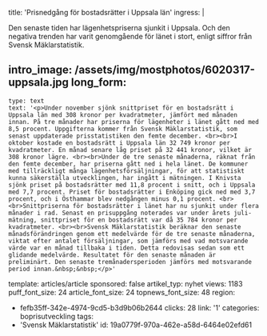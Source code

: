 title: 'Prisnedgång för bostadsrätter i Uppsala län'
ingress: |
  <p>Den senaste tiden har lägenhetspriserna sjunkit i Uppsala. Och den negativa trenden har varit genomgående för länet i stort, enligt siffror från Svensk Mäklarstatistik.
  </p>
  
intro_image: /assets/img/mostphotos/6020317-uppsala.jpg
long_form:
  -
    type: text
    text: '<p>Under november sjönk snittpriset för en bostadsrätt i Uppsala län med 308 kronor per kvadratmeter, jämfört med månaden innan. På tre månader har priserna för lägenheter i länet gått ned med 8,5 procent. Uppgifterna kommer från Svensk Mäklarstatistik, som senast uppdaterade prisstatistiken den femte december. <br><br>I oktober kostade en bostadsrätt i Uppsala län 32 749 kronor per kvadratmeter. En månad senare låg priset på 32 441 kronor, vilket är 308 kronor lägre. <br><br>Under de tre senaste månaderna, räknat från den femte december, har priserna gått ned i hela länet. De kommuner med tillräckligt många lägenhetsförsäljningar, för att statistiskt kunna säkerställa utvecklingen, har ingått i mätningen. I Knivsta sjönk priset på bostadsrätter med 11,8 procent i snitt, och i Uppsala med 7,7 procent. Priset för bostadsrätter i Enköping gick ned med 3,7 procent, och i Östhammar blev nedgången minus 0,1 procent. <br><br>Snittpriserna för bostadsrätter i länet har nu sjunkit under flera månader i rad. Senast en prisuppgång noterades var under årets juli-mätning, snittpriset för en bostadsrätt var då 35 784 kronor per kvadratmeter. <br><br>Svensk Mäklarstatistik beräknar den senaste månadsförändringen genom ett medelvärde för de tre senaste månaderna, viktat efter antalet försäljningar, som jämförs med vad motsvarande värde var en månad tillbaka i tiden. Detta redovisas sedan som ett glidande medelvärde. Resultatet för den senaste månaden är preliminärt. Den senaste tremånadersperioden jämförs med motsvarande period innan.&nbsp;&nbsp;</p>'
template: articles/article
sponsored: false
artikel_typ: nyhet
views: 1183
puff_font_size: 24
article_font_size: 24
topnews_font_size: 48
region:
  - fefb35ff-342e-4974-9cd5-b3d9b06b2644
clicks: 28
link: '1'
categories: boprisutveckling
tags:
  - 'Svensk Mäklarstatistik'
id: 19a0779f-970a-462e-a58d-6464e02efd61

